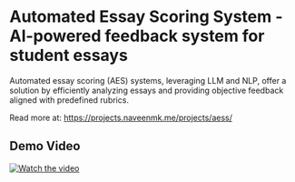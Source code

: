 # Automated Essay Scoring System - AI-powered feedback system for student essays
Automated essay scoring (AES) systems, leveraging LLM and NLP, offer a solution by efficiently analyzing essays
and providing objective feedback aligned with predefined rubrics.

Read more at: https://projects.naveenmk.me/projects/aess/

## Demo Video

[![Watch the video](https://img.youtube.com/vi/DeEN5y_ykfU/maxresdefault.jpg)](https://www.youtube.com/embed/DeEN5y_ykfU)
